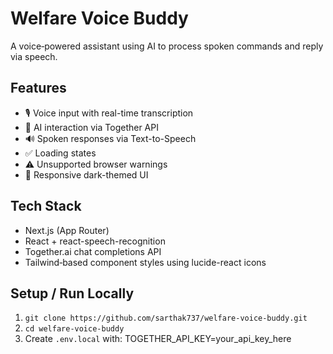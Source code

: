 # Welfare Voice Buddy

A voice‑powered assistant using AI to process spoken commands and reply via speech.

## Features
- 🎙️ Voice input with real-time transcription
- 🤖 AI interaction via Together API
- 🔊 Spoken responses via Text-to-Speech
- ✅ Loading states
- ⚠️ Unsupported browser warnings
- 📱 Responsive dark-themed UI

## Tech Stack
- Next.js (App Router)
- React + react-speech-recognition
- Together.ai chat completions API
- Tailwind‑based component styles using lucide-react icons

## Setup / Run Locally
1. `git clone https://github.com/sarthak737/welfare-voice-buddy.git`
2. `cd welfare-voice-buddy`
3. Create `.env.local` with: TOGETHER_API_KEY=your_api_key_here
